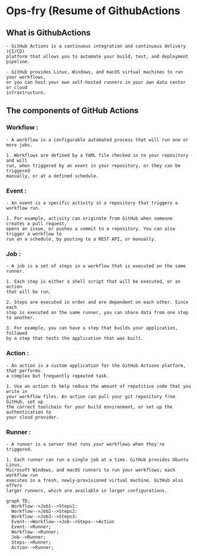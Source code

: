 # Ops-fry (Resume of GithubActions

## What is GithubActions 

    - GitHub Actions is a continuous integration and continuous delivery (CI/CD) 
    platform that allows you to automate your build, test, and deployment pipeline.

    - GitHub provides Linux, Windows, and macOS virtual machines to run your workflows,
    or you can host your own self-hosted runners in your own data center or cloud
    infrastructure.

## The components of GitHub Actions

### Workflow : 
    
    - A workflow is a configurable automated process that will run one or more jobs.

    1. Workflows are defined by a YAML file checked in to your repository and will
    run, when triggered by an event in your repository, or they can be triggered
    manually, or at a defined schedule.

### Event :

    - An event is a specific activity in a repository that triggers a workflow run.

    1. For example, activity can originate from GitHub when someone creates a pull request, 
    opens an issue, or pushes a commit to a repository. You can also trigger a workflow to 
    run on a schedule, by posting to a REST API, or manually.

### Job :
    
    - A job is a set of steps in a workflow that is executed on the same runner. 
    
    1. Each step is either a shell script that will be executed, or an action 
    that will be run. 
    
    2. Steps are executed in order and are dependent on each other. Since each 
    step is executed on the same runner, you can share data from one step 
    to another. 
    
    3. For example, you can have a step that builds your application, followed 
    by a step that tests the application that was built.

### Action :
    
    - An action is a custom application for the GitHub Actions platform, that performs 
    a complex but frequently repeated task. 
    
    1. Use an action to help reduce the amount of repetitive code that you write in
    your workflow files. An action can pull your git repository from GitHub, set up 
    the correct toolchain for your build environment, or set up the authentication to 
    your cloud provider.

### Runner :
    
    - A runner is a server that runs your workflows when they're triggered. 
    
    1. Each runner can run a single job at a time. GitHub provides Ubuntu Linux,
    Microsoft Windows, and macOS runners to run your workflows; each workflow run 
    executes in a fresh, newly-provisioned virtual machine. GitHub also offers 
    larger runners, which are available in larger configurations.

```mermaid
graph TD;
  Workflow-->Job1-->Steps1:
  Workflow-->Job2-->Steps2:
  Workflow-->Job3-->Steps3:
  Event-->Workflow-->Job-->Steps-->Action
  Event-->Runner;
  Workflow-->Runner;
  Job-->Runner;
  Steps-->Runner;
  Action-->Runner;